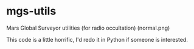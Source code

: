 mgs-utils
=========

Mars Global Surveyor utilities (for radio occultation)
(normal.png)

This code is a little horrific, I'd redo it in Python if someone is interested.
